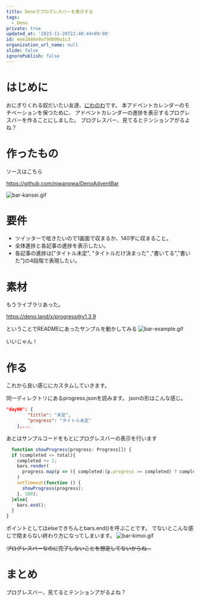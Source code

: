 ```yaml
---
title: Denoでプログレスバーを表示する
tags:
  - Deno
private: true
updated_at: '2023-11-20T22:40:44+09:00'
id: eee2846e9af9d699a1c3
organization_url_name: null
slide: false
ignorePublish: false
---
```


# はじめに

おにぎりくれる奴だいたい友達、[にわのわ](https://twitter.com/niwa_nowa)です。
本アドベントカレンダーのモチベーションを保つために、
アドベントカレンダーの進捗を表示するプログレスバーを作ることにしました。
プログレスバー、見てるとテンションアがるよね？

# 作ったもの
ソースはこちら

https://github.com/niwanowa/DenoAdventBar

![bar-kansei.gif](https://qiita-image-store.s3.ap-northeast-1.amazonaws.com/0/590707/a0e8eee9-ba6c-c596-8d35-63363f09b13b.gif)

# 要件

- ツイッターで呟きたいので1画面で収まるか、140字に収まること。
- 全体進捗と各記事の進捗を表示したい。
- 各記事の進捗は["タイトル未定", "タイトルだけ決まった" ,"書いてる","書いた"]の4段階で表現したい。

# 素材

もうライブラリあった。

https://deno.land/x/progress@v1.3.9

ということでREADMEにあったサンプルを動かしてみる
![bar-example.gif](https://qiita-image-store.s3.ap-northeast-1.amazonaws.com/0/590707/a2b27c0c-cb88-a653-daa0-9a28e7bdd953.gif)

いいじゃん！

# 作る

これから良い感じにカスタムしていきます。

同一ディレクトリにあるprogress.jsonを読みます。 jsonの形はこんな感じ。

```progress.json
"dayNN": {
        "tittle": "未定",
        "progress": "タイトル未定"
    },...
```

あとはサンプルコードをもとにプログレスバーの表示を行います

```main.ts
  function showProgress(progress: Progress[]) {
  if (completed <= total){
    completed += 1;
    bars.render(
      progress.map(p => ({ completed:(p.progress >= completed) ? completed:p.progress, total,  text: p.title }))
    )
    setTimeout(function () {
      showProgress(progress);
    }, 100);
  }else{
    bars.end();
  }
}
```
ポイントとしてはelseできちんとbars.end()を呼ぶことです。
でないとこんな感じで閉まらない終わり方になってしまいます。
![bar-kimoi.gif](https://qiita-image-store.s3.ap-northeast-1.amazonaws.com/0/590707/5280bdb1-de23-cebc-ceeb-b82da8bbd2a4.gif)

~~プログレスバーなのに完了しないことを想定してないからね…~~

# まとめ

プログレスバー、見てるとテンションアがるよね？
